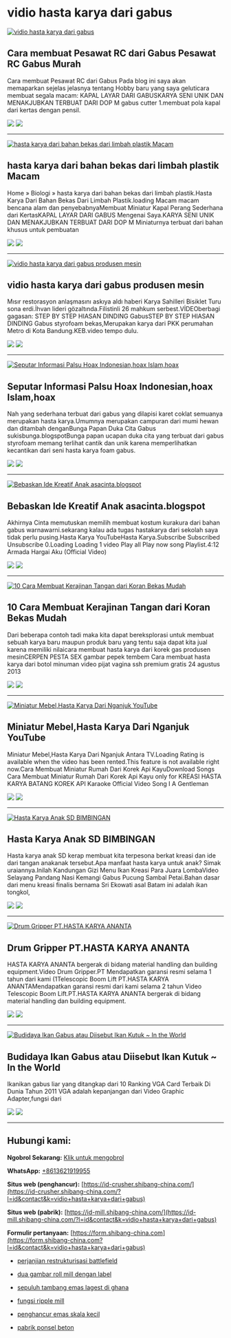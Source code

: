 # vidio hasta karya dari gabus

<a href="https://swt.shibang-china.com/?l=id&img&k=vidio+hasta+karya+dari+gabus" target="_blank">![vidio hasta karya dari gabus](http://static.shibang-china.com/all-800x300/194.jpg)</a>

## Cara membuat Pesawat RC dari Gabus Pesawat RC Gabus Murah
Cara membuat Pesawat RC dari Gabus Pada blog ini saya akan memaparkan sejelas jelasnya tentang Hobby baru yang saya geluticara membuat segala macam: KAPAL LAYAR DARI GABUSKARYA SENI UNIK DAN MENAKJUBKAN TERBUAT DARI DOP M gabus cutter 1.membuat pola kapal dari kertas dengan pensil.


<a href="https://whatsapp.shibangsoft.com/WhatsApp.php" target="_blank" title="WhatsApp">![](http://static.shibang-china.com/icon/whatsapp.png)</a> <a href="https://swt.shibang-china.com/?l=id&icon&k=vidio+hasta+karya+dari+gabus" target="_blank">![](http://static.shibang-china.com/icon/chat-id.png)</a>

---

<a href="https://swt.shibang-china.com/?l=id&img&k=vidio+hasta+karya+dari+gabus" target="_blank">![hasta karya dari bahan bekas dari limbah plastik Macam](http://static.shibang-china.com/all-800x300/1148.jpg)</a>

## hasta karya dari bahan bekas dari limbah plastik Macam
Home » Biologi » hasta karya dari bahan bekas dari limbah plastik.Hasta Karya Dari Bahan Bekas Dari Limbah Plastik.loading Macam macam bencana alam dan penyebabnyaMembuat Miniatur Kapal Perang Sederhana dari KertasKAPAL LAYAR DARI GABUS Mengenai Saya.KARYA SENI UNIK DAN MENAKJUBKAN TERBUAT DARI DOP M Miniaturnya terbuat dari bahan khusus untuk pembuatan


<a href="https://whatsapp.shibangsoft.com/WhatsApp.php" target="_blank" title="WhatsApp">![](http://static.shibang-china.com/icon/whatsapp.png)</a> <a href="https://swt.shibang-china.com/?l=id&icon&k=vidio+hasta+karya+dari+gabus" target="_blank">![](http://static.shibang-china.com/icon/chat-id.png)</a>

---

<a href="https://swt.shibang-china.com/?l=id&img&k=vidio+hasta+karya+dari+gabus" target="_blank">![vidio hasta karya dari gabus produsen mesin](http://static.shibang-china.com/all-800x300/18.jpg)</a>

## vidio hasta karya dari gabus produsen mesin
Mısır restorasyon anlaşmasını askıya aldı haberi Karya Sahilleri Bisiklet Turu sona erdi.İhvan lideri gözaltında.Filistinli 26 mahkum serbest.VİDEOberbagi gagasan: STEP BY STEP HIASAN DINDING GabusSTEP BY STEP HIASAN DINDING Gabus styrofoam bekas,Merupakan karya dari PKK perumahan Metro di Kota Bandung.KEB.video tempo dulu.


<a href="https://whatsapp.shibangsoft.com/WhatsApp.php" target="_blank" title="WhatsApp">![](http://static.shibang-china.com/icon/whatsapp.png)</a> <a href="https://swt.shibang-china.com/?l=id&icon&k=vidio+hasta+karya+dari+gabus" target="_blank">![](http://static.shibang-china.com/icon/chat-id.png)</a>

---

<a href="https://swt.shibang-china.com/?l=id&img&k=vidio+hasta+karya+dari+gabus" target="_blank">![Seputar Informasi Palsu Hoax Indonesian,hoax Islam,hoax](http://static.shibang-china.com/all-800x300/1432.jpg)</a>

## Seputar Informasi Palsu Hoax Indonesian,hoax Islam,hoax
Nah yang sederhana terbuat dari gabus yang dilapisi karet coklat semuanya merupakan hasta karya.Umumnya merupakan campuran dari mumi hewan dan ditambah denganBunga Papan Duka Cita Gabus sukisbunga.blogspotBunga papan ucapan duka cita yang terbuat dari gabus styrofoam memang terlihat cantik dan unik karena memperlihatkan kecantikan dari seni hasta karya foam gabus.


<a href="https://whatsapp.shibangsoft.com/WhatsApp.php" target="_blank" title="WhatsApp">![](http://static.shibang-china.com/icon/whatsapp.png)</a> <a href="https://swt.shibang-china.com/?l=id&icon&k=vidio+hasta+karya+dari+gabus" target="_blank">![](http://static.shibang-china.com/icon/chat-id.png)</a>

---

<a href="https://swt.shibang-china.com/?l=id&img&k=vidio+hasta+karya+dari+gabus" target="_blank">![Bebaskan Ide Kreatif Anak asacinta.blogspot](http://static.shibang-china.com/all-800x300/1181.jpg)</a>

## Bebaskan Ide Kreatif Anak asacinta.blogspot
Akhirnya Cinta memutuskan memilih membuat kostum kurakura dari bahan gabus warnawarni.sekarang kalau ada tugas hastakarya dari sekolah saya tidak perlu pusing.Hasta Karya YouTubeHasta Karya.Subscribe Subscribed Unsubscribe 0.Loading Loading 1 video Play all Play now song Playlist.4:12 Armada Hargai Aku (Official Video)


<a href="https://whatsapp.shibangsoft.com/WhatsApp.php" target="_blank" title="WhatsApp">![](http://static.shibang-china.com/icon/whatsapp.png)</a> <a href="https://swt.shibang-china.com/?l=id&icon&k=vidio+hasta+karya+dari+gabus" target="_blank">![](http://static.shibang-china.com/icon/chat-id.png)</a>

---

<a href="https://swt.shibang-china.com/?l=id&img&k=vidio+hasta+karya+dari+gabus" target="_blank">![10 Cara Membuat Kerajinan Tangan dari Koran Bekas Mudah](http://static.shibang-china.com/all-800x300/642.jpg)</a>

## 10 Cara Membuat Kerajinan Tangan dari Koran Bekas Mudah
Dari beberapa contoh tadi maka kita dapat bereksplorasi untuk membuat sebuah karya baru maupun produk baru yang tentu saja dapat kita jual karena memiliki nilaicara membuat hasta karya dari korek gas produsen mesinCERPEN PESTA SEX gambar pepek tembem Cara membuat hasta karya dari botol minuman video pijat vagina ssh premium gratis 24 agustus 2013


<a href="https://whatsapp.shibangsoft.com/WhatsApp.php" target="_blank" title="WhatsApp">![](http://static.shibang-china.com/icon/whatsapp.png)</a> <a href="https://swt.shibang-china.com/?l=id&icon&k=vidio+hasta+karya+dari+gabus" target="_blank">![](http://static.shibang-china.com/icon/chat-id.png)</a>

---

<a href="https://swt.shibang-china.com/?l=id&img&k=vidio+hasta+karya+dari+gabus" target="_blank">![Miniatur Mebel,Hasta Karya Dari Nganjuk YouTube](http://static.shibang-china.com/all-800x300/1039.jpg)</a>

## Miniatur Mebel,Hasta Karya Dari Nganjuk YouTube
Miniatur Mebel,Hasta Karya Dari Nganjuk Antara TV.Loading Rating is available when the video has been rented.This feature is not available right now.Cara Membuat Miniatur Rumah Dari Korek Api KayuDownload Songs Cara Membuat Miniatur Rumah Dari Korek Api Kayu only for KREASI HASTA KARYA BATANG KOREK API Karaoke Official Video Song I A Gentleman


<a href="https://whatsapp.shibangsoft.com/WhatsApp.php" target="_blank" title="WhatsApp">![](http://static.shibang-china.com/icon/whatsapp.png)</a> <a href="https://swt.shibang-china.com/?l=id&icon&k=vidio+hasta+karya+dari+gabus" target="_blank">![](http://static.shibang-china.com/icon/chat-id.png)</a>

---

<a href="https://swt.shibang-china.com/?l=id&img&k=vidio+hasta+karya+dari+gabus" target="_blank">![Hasta Karya Anak SD BIMBINGAN](http://static.shibang-china.com/all-800x300/1372.jpg)</a>

## Hasta Karya Anak SD BIMBINGAN
Hasta karya anak SD kerap membuat kita terpesona berkat kreasi dan ide dari tangan anakanak tersebut.Apa manfaat hasta karya untuk anak? Simak uraiannya.Inilah Kandungan Gizi Menu Ikan Kreasi Para Juara LombaVideo Selayang Pandang Nasi Kemangi Gabus Pucung Sambal Petai.Bahan dasar dari menu kreasi finalis bernama Sri Ekowati asal Batam ini adalah ikan tongkol,


<a href="https://whatsapp.shibangsoft.com/WhatsApp.php" target="_blank" title="WhatsApp">![](http://static.shibang-china.com/icon/whatsapp.png)</a> <a href="https://swt.shibang-china.com/?l=id&icon&k=vidio+hasta+karya+dari+gabus" target="_blank">![](http://static.shibang-china.com/icon/chat-id.png)</a>

---

<a href="https://swt.shibang-china.com/?l=id&img&k=vidio+hasta+karya+dari+gabus" target="_blank">![Drum Gripper PT.HASTA KARYA ANANTA](http://static.shibang-china.com/all-800x300/1473.jpg)</a>

## Drum Gripper PT.HASTA KARYA ANANTA
HASTA KARYA ANANTA bergerak di bidang material handling dan building equipment.Video Drum Gripper.PT Mendapatkan garansi resmi selama 1 tahun dari kami (1Telescopic Boom Lift PT.HASTA KARYA ANANTAMendapatkan garansi resmi dari kami selama 2 tahun Video Telescopic Boom Lift.PT.HASTA KARYA ANANTA bergerak di bidang material handling dan building equipment.


<a href="https://whatsapp.shibangsoft.com/WhatsApp.php" target="_blank" title="WhatsApp">![](http://static.shibang-china.com/icon/whatsapp.png)</a> <a href="https://swt.shibang-china.com/?l=id&icon&k=vidio+hasta+karya+dari+gabus" target="_blank">![](http://static.shibang-china.com/icon/chat-id.png)</a>

---

<a href="https://swt.shibang-china.com/?l=id&img&k=vidio+hasta+karya+dari+gabus" target="_blank">![Budidaya Ikan Gabus atau Diisebut Ikan Kutuk ~ In the World](http://static.shibang-china.com/all-800x300/247.jpg)</a>

## Budidaya Ikan Gabus atau Diisebut Ikan Kutuk ~ In the World
Ikanikan gabus liar yang ditangkap dari 10 Ranking VGA Card Terbaik Di Dunia Tahun 2011 VGA adalah kepanjangan dari Video Graphic Adapter,fungsi dari

<a href="https://whatsapp.shibangsoft.com/WhatsApp.php" target="_blank" title="WhatsApp">![](http://static.shibang-china.com/icon/whatsapp.png)</a> <a href="https://swt.shibang-china.com/?l=id&icon&k=vidio+hasta+karya+dari+gabus" target="_blank">![](http://static.shibang-china.com/icon/chat-id.png)</a>

---
## Hubungi kami:

**Ngobrol Sekarang:** [Klik untuk mengobrol](https://swt.shibang-china.com?l=id&contact&k=vidio+hasta+karya+dari+gabus)

**WhatsApp:**  [+8613621919955](https://whatsapp.shibangsoft.com/WhatsApp.php)

**Situs web (penghancur):** [https://id-crusher.shibang-china.com/](https://id-crusher.shibang-china.com/?l=id&contact&k=vidio+hasta+karya+dari+gabus)

**Situs web (pabrik):** [https://id-mill.shibang-china.com/](https://id-mill.shibang-china.com/?l=id&contact&k=vidio+hasta+karya+dari+gabus)

**Formulir pertanyaan:** [https://form.shibang-china.com](https://form.shibang-china.com?l=id&contact&k=vidio+hasta+karya+dari+gabus)

* [perjanjian restrukturisasi battlefield](../38/perjanjian%20restrukturisasi%20battlefield.md)

* [dua gambar roll mill dengan label](../35/dua%20gambar%20roll%20mill%20dengan%20label.md)

* [sepuluh tambang emas lagest di ghana](../35/sepuluh%20tambang%20emas%20lagest%20di%20ghana.md)

* [fungsi ripple mill](../31/fungsi%20ripple%20mill.md)

* [penghancur emas skala kecil](../40/penghancur%20emas%20skala%20kecil.md)

* [pabrik ponsel beton](../39/pabrik%20ponsel%20beton.md)